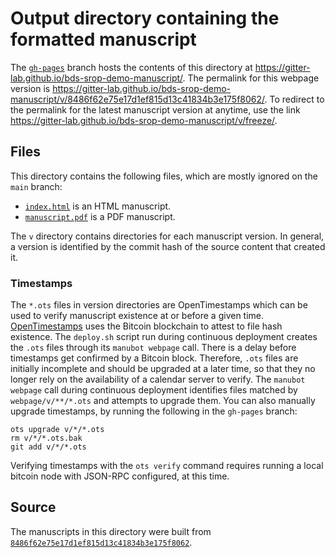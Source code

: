 # Output directory containing the formatted manuscript

The [`gh-pages`](https://github.com/gitter-lab/bds-srop-demo-manuscript/tree/gh-pages) branch hosts the contents of this directory at <https://gitter-lab.github.io/bds-srop-demo-manuscript/>.
The permalink for this webpage version is <https://gitter-lab.github.io/bds-srop-demo-manuscript/v/8486f62e75e17d1ef815d13c41834b3e175f8062/>.
To redirect to the permalink for the latest manuscript version at anytime, use the link <https://gitter-lab.github.io/bds-srop-demo-manuscript/v/freeze/>.

## Files

This directory contains the following files, which are mostly ignored on the `main` branch:

+ [`index.html`](index.html) is an HTML manuscript.
+ [`manuscript.pdf`](manuscript.pdf) is a PDF manuscript.

The `v` directory contains directories for each manuscript version.
In general, a version is identified by the commit hash of the source content that created it.

### Timestamps

The `*.ots` files in version directories are OpenTimestamps which can be used to verify manuscript existence at or before a given time.
[OpenTimestamps](https://opentimestamps.org/) uses the Bitcoin blockchain to attest to file hash existence.
The `deploy.sh` script run during continuous deployment creates the `.ots` files through its `manubot webpage` call.
There is a delay before timestamps get confirmed by a Bitcoin block.
Therefore, `.ots` files are initially incomplete and should be upgraded at a later time, so that they no longer rely on the availability of a calendar server to verify.
The `manubot webpage` call during continuous deployment identifies files matched by `webpage/v/**/*.ots` and attempts to upgrade them.
You can also manually upgrade timestamps, by running the following in the `gh-pages` branch:

```shell
ots upgrade v/*/*.ots
rm v/*/*.ots.bak
git add v/*/*.ots
```

Verifying timestamps with the `ots verify` command requires running a local bitcoin node with JSON-RPC configured, at this time.

## Source

The manuscripts in this directory were built from
[`8486f62e75e17d1ef815d13c41834b3e175f8062`](https://github.com/gitter-lab/bds-srop-demo-manuscript/commit/8486f62e75e17d1ef815d13c41834b3e175f8062).
